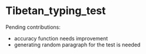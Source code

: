 # Tibetan_typing_test

Pending contributions:

- accuracy function needs improvement
- generating random paragraph for the test is needed
